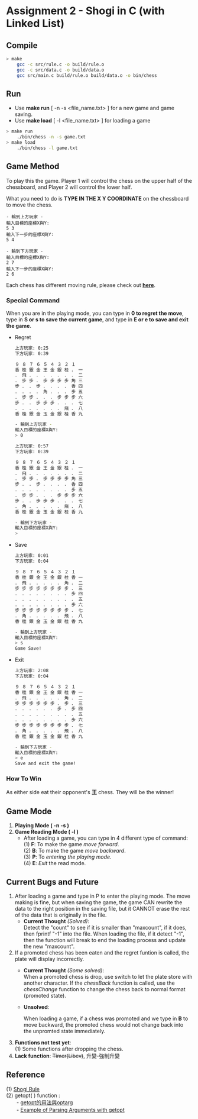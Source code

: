 # Assignment 2 - Shogi in C (with Linked List)

## **Compile**

```bash
> make
    gcc -c src/rule.c -o build/rule.o
    gcc -c src/data.c -o build/data.o
    gcc src/main.c build/rule.o build/data.o -o bin/chess
```
## **Run**

* Use **make run** [ -n -s <file_name.txt> ] for a new game and game saving.
* Use **make load** [ -l <file_name.txt> ] for loading a game
```bash
> make run
    ./bin/chess -n -s game.txt
> make load
    ./bin/chess -l game.txt
```
## **Game Method**

To play this the game. Player 1 will control the chess on the upper half of the chessboard, and Player 2 will control the lower half.

What you need to do is **TYPE IN THE X Y COORDINATE** on the chessboard to move the chess.  
```
- 輪到上方玩家 -
輸入目標的座標X與Y:
5 3
輸入下一步的座標X與Y:
5 4

- 輪到下方玩家 -
輸入目標的座標X與Y:
2 7
輸入下一步的座標X與Y:
2 6
```
Each chess has different moving rule, please check out **[here](https://shogi-classroom.blogspot.com/2012/09/blog-post.html)**.
### **Special Command**
When you are in the playing mode, you can type in **0 to regret the move**, type in **S or s to save the current game**, and type in **E or e to save and exit the game**.
* Regret
    ```bash
    上方玩家: 0:25
    下方玩家: 0:39

    ９ ８ ７ ６ ５ ４ ３ ２ １
    香 桂 銀 金 王 金 銀 桂 ． 一
    ． 飛 ． ． ． ． ． ． ． 二
    ． 步 步 ． 步 步 步 步 角 三
    步 ． ． 步 ． ． ． ． 香 四
    ． ． ． ． 角 ． ． ． 步 五
    ． 步 步 ． ． ． 步 步 步 六
    步 ． ． 步 步 步 ． ． ． 七
    ． ． ． ． ． ． ． 飛 ． 八
    香 桂 銀 金 玉 金 銀 桂 香 九

    - 輪到上方玩家 -
    輸入目標的座標X與Y:
    > 0

    上方玩家: 0:57
    下方玩家: 0:39

    ９ ８ ７ ６ ５ ４ ３ ２ １
    香 桂 銀 金 王 金 銀 桂 ． 一
    ． 飛 ． ． ． ． ． ． ． 二
    ． 步 步 ． 步 步 步 步 角 三
    步 ． ． 步 ． ． ． ． 香 四
    ． ． ． ． ． ． ． ． 步 五
    ． 步 步 ． ． ． 步 步 步 六
    步 ． ． 步 步 步 ． ． ． 七
    ． 角 ． ． ． ． ． 飛 ． 八
    香 桂 銀 金 玉 金 銀 桂 香 九

    - 輪到下方玩家 -
    輸入目標的座標X與Y:
    > 
    ```
* Save
    ```bash
    上方玩家: 0:01
    下方玩家: 0:04

    ９ ８ ７ ６ ５ ４ ３ ２ １
    香 桂 銀 金 王 金 銀 桂 香 一
    ． 飛 ． ． ． ． ． 角 ． 二
    步 步 步 步 步 步 步 步 ． 三
    ． ． ． ． ． ． ． ． 步 四
    ． ． ． ． ． ． ． ． ． 五
    ． ． ． ． ． ． ． ． 步 六
    步 步 步 步 步 步 步 步 ． 七
    ． 角 ． ． ． ． ． 飛 ． 八
    香 桂 銀 金 玉 金 銀 桂 香 九

    - 輪到上方玩家 -
    輸入目標的座標X與Y:
    > s  
    Game Save!
    ```
* Exit
    ```bash
    上方玩家: 2:08
    下方玩家: 0:04

    ９ ８ ７ ６ ５ ４ ３ ２ １
    香 桂 銀 金 王 金 銀 桂 香 一
    ． 飛 ． ． ． ． ． 角 ． 二
    步 步 步 步 步 步 ． 步 ． 三
    ． ． ． ． ． ． 步 ． 步 四
    ． ． ． ． ． ． ． ． ． 五
    ． ． ． ． ． ． ． ． 步 六
    步 步 步 步 步 步 步 步 ． 七
    ． 角 ． ． ． ． ． 飛 ． 八
    香 桂 銀 金 玉 金 銀 桂 香 九

    - 輪到下方玩家 -
    輸入目標的座標X與Y:
    > e
    Save and exit the game!
    ```
### **How To Win**
As either side eat their opponent's **王** chess. They will be the winner!

## **Game Mode**
1. **Playing Mode ( -n -s )**
2. **Game Reading Mode ( -l )**  
    - After loading a game, you can type in 4 different type of command:  
        (1) **F**: To make the game *move forward*.  
        (2) **B**: To make the game *move backward*.  
        (3) **P**: To *entering the playing mode*.  
        (4) **E**: *Exit* the read mode.

## **Current Bugs and Future**
1. After loading a game and type in P to enter the playing mode. The move making is fine, but when saving the game, the game CAN rewrite the data to the right position in the saving file, but it CANNOT erase the rest of the data that is originally in the file.
     - **Current Thought** *(Solved)*:   
        Detect the "count" to see if it is smaller than "maxcount", if it does, then fprintf "-1" into the file. When loading the file, if it detect "-1", then the function will break to end the loading process and update the new "maxcount".
2. If a promoted chess has been eaten and the regret funtion is called, the plate will display incorrectly.
    - **Current Thought** *(Some solved)*:  
        When a promoted chess is drop, use switch to let the plate store with another character.
        If the *chessBack* function is called, use the *chessChange* function to change the chess back to normal format (promoted state).
    - **Unsolved**:  
    
        When loading a game, if a chess was promoted and we type in **B** to move backward, the promoted chess would not change back into the unpromted state immediately.
3. **Functions not test yet**:  
(1) Some functions after dropping the chess.
4. **Lack function**: ~~Timer(Libev)~~, 升變-強制升變

## **Reference**
(1) [Shogi Rule](https://shogi-classroom.blogspot.com/2012/09/blog-post.html)  
(2) getopt( ) function :  
　　- [getopt的用法與optarg](https://www.796t.com/content/1550615426.html)  
　　- [Example of Parsing Arguments with getopt](https://www.gnu.org/software/libc/manual/html_node/Example-of-Getopt.html)  